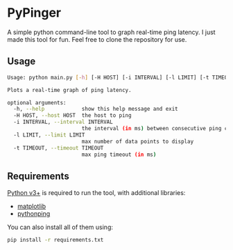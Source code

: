 # PyPinger

A simple python command-line tool to graph real-time ping latency. I just made this tool for fun. Feel free to clone the repository for use.

## Usage

```sh
Usage: python main.py [-h] [-H HOST] [-i INTERVAL] [-l LIMIT] [-t TIMEOUT]

Plots a real-time graph of ping latency.

optional arguments:
  -h, --help            show this help message and exit
  -H HOST, --host HOST  the host to ping
  -i INTERVAL, --interval INTERVAL
                        the interval (in ms) between consecutive ping calls
  -l LIMIT, --limit LIMIT
                        max number of data points to display
  -t TIMEOUT, --timeout TIMEOUT
                        max ping timeout (in ms)
```

## Requirements

[Python v3+](https://www.python.org/) is required to run the tool, with additional libraries:

- [matplotlib](https://pypi.org/project/matplotlib/)
- [pythonping](https://pypi.org/project/pythonping/)

You can also install all of them using:

```sh
pip install -r requirements.txt
```
